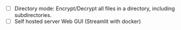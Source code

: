 - [ ] Directory mode: Encrypt/Decrypt all files in a directory, including subdirectories.
- [ ] Self hosted server Web GUI (Streamlit with docker)